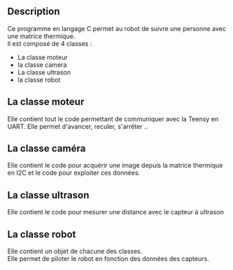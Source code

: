 ## Description
Ce programme en langage C permet au robot de suivre une personne avec une matrice thermique.  
Il est composé de 4 classes : 
  * La classe moteur
  * la classe camera
  * La classe ultrason
  * la classe robot
  
 ## La classe moteur
 Elle contient tout le code permettant de communiquer avec la Teensy en UART. Elle permet d'avancer, reculer, s'arrêter ..
 
 ## La classe caméra
 Elle contient le code pour acquérir une image depuis la matrice thermique en I2C et le code pour exploiter ces données.
 
 ## La classe ultrason
  Elle contient le code pour mesurer une distance avec le capteur à ultrason
  
  ## La classe robot
  Elle contient un objet de chacune des classes.  
  Elle permet de piloter le robot en fonction des données des capteurs.
